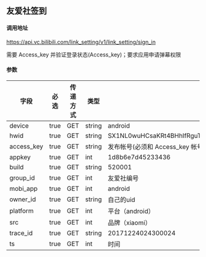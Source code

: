 ## 友爱社签到

#### 调用地址

https://api.vc.bilibili.com/link_setting/v1/link_setting/sign_in

需要 Access_key 并验证登录状态(Access_key)；要求应用申请弹幕权限

#### 参数

|字段|必选|传递方式|类型|说明|
|----|----|--------|----|----|
|device|true|GET|string|android|
|hwid|true|GET|string|SX1NL0wuHCsaKRt4BHhIfRguTXxOfj5WN1BkBTdLfhstTn9NfUouFiUV|
|access_key|true|GET|string|发布帐号(必须和 Access_key 帐号一致)|
|appkey|true|GET|int|1d8b6e7d45233436|
|build|true|GET|string|520001|
|group_id|true|GET|int|友爱社编号|
|mobi_app|true|GET|int|android|
|owner_id|true|GET|string|自己的uid|
|platform|true|GET|int|平台（android）|
|src|true|GET|int|品牌（xiaomi）|
|trace_id|true|GET|string|20171224024300024|
|ts|true|GET|int|时间|
